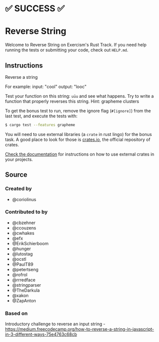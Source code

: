 # :white_check_mark: SUCCESS :white_check_mark:

# Reverse String

Welcome to Reverse String on Exercism's Rust Track.
If you need help running the tests or submitting your code, check out `HELP.md`.

## Instructions

Reverse a string

For example:
input: "cool"
output: "looc"

Test your function on this string: `uüu` and see what happens. Try to write a function that properly
reverses this string. Hint: grapheme clusters

To get the bonus test to run, remove the ignore flag (`#[ignore]`) from the
last test, and execute the tests with:

```bash
$ cargo test --features grapheme
```

You will need to use external libraries (a `crate` in rust lingo) for the bonus task. A good place to look for those is [crates.io](https://crates.io/), the official repository of crates.

[Check the documentation](https://doc.rust-lang.org/cargo/guide/dependencies.html) for instructions on how to use external crates in your projects.

## Source

### Created by

- @coriolinus

### Contributed to by

- @cbzehner
- @ccouzens
- @cwhakes
- @efx
- @ErikSchierboom
- @hunger
- @lutostag
- @ocstl
- @PaulT89
- @petertseng
- @rofrol
- @rrredface
- @stringparser
- @TheDarkula
- @xakon
- @ZapAnton

### Based on

Introductory challenge to reverse an input string - https://medium.freecodecamp.org/how-to-reverse-a-string-in-javascript-in-3-different-ways-75e4763c68cb